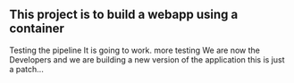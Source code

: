 ## This project is to build a webapp using a container
Testing the pipeline
It is going to work.
more testing
We are now the Developers and we are building a new version of the application
this is just a patch...

